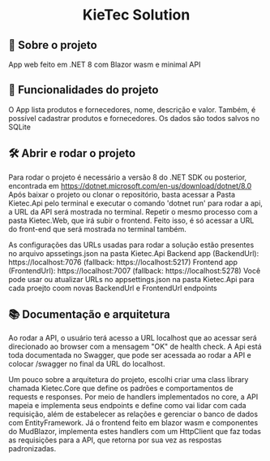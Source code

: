 <h1 align="center"> KieTec Solution </h1>

## 🎯 Sobre o projeto
App web feito em .NET 8 com Blazor wasm e minimal API

## 🔨 Funcionalidades do projeto

O App lista produtos e fornecedores, nome, descrição e valor. Também, é possível cadastrar produtos e fornecedores. Os dados são todos salvos no SQLite

## 🛠️ Abrir e rodar o projeto

Para rodar o projeto é necessário a versão 8 do .NET SDK ou posterior, encontrada em <href> https://dotnet.microsoft.com/en-us/download/dotnet/8.0 </href>
Após baixar o projeto ou clonar o repositório, basta acessar a Pasta Kietec.Api pelo terminal e executar o comando 'dotnet run' para rodar a api, a URL
da API será mostrada no terminal.
Repetir o mesmo processo com a pasta Kietec.Web, que irá subir o frontend. Feito isso, é só acessar a URL do front-end que será mostrada no terminal também.

As configurações das URLs usadas para rodar a solução estão presentes no arquivo apssetings.json na pasta Kietec.Api
Backend app (BackendUrl): https://localhost:7076 (fallback: https://localhost:5217)
Frontend app (FrontendUrl): https://localhost:7007 (fallback: https://localhost:5278)
Você pode usar ou atualizar URLs no appsettings.json na pasta Kietec.Api para cada proejto coom novas BackendUrl e FrontendUrl endpoints

## 📚 Documentação e arquitetura

Ao rodar a API, o usuário terá acesso a URL localhost que ao acessar será direcionado ao browser com a mensagem "OK" de health check.
A Api está toda documentada no Swagger, que pode ser acessada ao rodar a API e colocar /swagger no final da URL do localhost.

Um pouco sobre a arquitetura do projeto, escolhi criar uma class library chamada Kietec.Core que define os padrões e comportamentos de requests e responses.
Por meio de handlers implementados no core, a API mapeia e implementa seus endpoints e define como vai lidar com cada requisição, além de estabelecer as relações e gerenciar o banco de dados com EntityFramework.
Já o frontend feito em blazor wasm e componentes do MudBlazor, implementa estes handlers com um HttpClient que faz todas as requisições para a API, que retorna por sua vez as respostas padronizadas.
